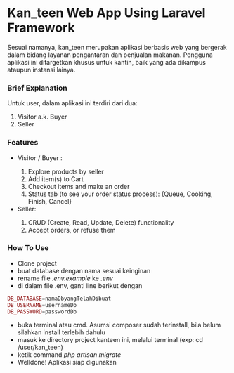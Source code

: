 # Kan_teen Web App Using Laravel Framework
<p>
    Sesuai namanya, kan_teen merupakan aplikasi berbasis web yang bergerak dalam bidang
    layanan pengantaran dan penjualan makanan. Pengguna aplikasi ini ditargetkan khusus untuk kantin, baik yang ada dikampus ataupun instansi lainya. 
</p>

### Brief Explanation
<p>Untuk user, dalam aplikasi ini terdiri dari dua:</p>
<ol>
    <li>Visitor a.k. Buyer</li>
    <li>Seller</li>
</ol>

### Features
<ul>
    <li>Visitor / Buyer :</li>
    <ol>
        <li>Explore products by seller</li>
        <li>Add item(s) to Cart</li>
        <li>Checkout items and make an order</li>
        <li>Status tab (to see your order status process): {Queue, Cooking, Finish, Cancel}</li>
    </ol>
    <li>Seller:</li>
    <ol>
        <li>CRUD (Create, Read, Update, Delete) functionality</li>
        <li>Accept orders, or refuse them</li>
    </ol>
</ul>

### How To Use
* Clone project
* buat database dengan nama sesuai keinginan
* rename file _.env.example_ ke _.env_
* di dalam file .env, ganti line berikut dengan 
```php
DB_DATABASE=namaDbyangTelahDibuat
DB_USERNAME=usernameDb
DB_PASSWORD=passwordDb
```
* buka terminal atau cmd. Asumsi composer sudah terinstall, bila belum silahkan install terlebih dahulu
* masuk ke directory project kanteen ini, melalui terminal (exp: cd /user/kan_teen)
* ketik command _php artisan migrate_
* Welldone! Aplikasi siap digunakan
